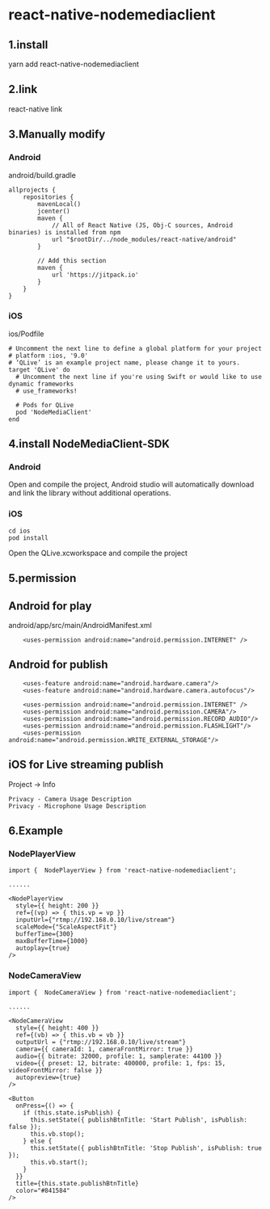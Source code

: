 # react-native-nodemediaclient


## 1.install
yarn add react-native-nodemediaclient

## 2.link
react-native link

## 3.Manually modify

### Android
android/build.gradle
```
allprojects {
    repositories {
        mavenLocal()
        jcenter()
        maven {
            // All of React Native (JS, Obj-C sources, Android binaries) is installed from npm
            url "$rootDir/../node_modules/react-native/android"
        }
        
        // Add this section
        maven { 
            url 'https://jitpack.io' 
        }
    }
}
```

### iOS
ios/Podfile
```
# Uncomment the next line to define a global platform for your project
# platform :ios, '9.0'
# ‘QLive’ is an example project name, please change it to yours.
target 'QLive' do
  # Uncomment the next line if you're using Swift or would like to use dynamic frameworks
  # use_frameworks!

  # Pods for QLive
  pod 'NodeMediaClient'
end
```

## 4.install NodeMediaClient-SDK
### Android
Open and compile the project, Android studio will automatically download and link the library without additional operations.

### iOS
```
cd ios
pod install
```
Open the QLive.xcworkspace and compile the project 

## 5.permission
## Android for play 
android/app/src/main/AndroidManifest.xml
```
    <uses-permission android:name="android.permission.INTERNET" />   
```

## Android for publish
```  
    <uses-feature android:name="android.hardware.camera"/>
    <uses-feature android:name="android.hardware.camera.autofocus"/>

    <uses-permission android:name="android.permission.INTERNET" />
    <uses-permission android:name="android.permission.CAMERA"/>
    <uses-permission android:name="android.permission.RECORD_AUDIO"/>
    <uses-permission android:name="android.permission.FLASHLIGHT"/>
    <uses-permission android:name="android.permission.WRITE_EXTERNAL_STORAGE"/>
```

## iOS for Live streaming publish
Project -> Info

```
Privacy - Camera Usage Description
Privacy - Microphone Usage Description
```

## 6.Example

### NodePlayerView

```
import {  NodePlayerView } from 'react-native-nodemediaclient';

......

<NodePlayerView 
  style={{ height: 200 }}
  ref={(vp) => { this.vp = vp }}
  inputUrl={"rtmp://192.168.0.10/live/stream"}
  scaleMode={"ScaleAspectFit"}
  bufferTime={300}
  maxBufferTime={1000}
  autoplay={true}
/>
```


### NodeCameraView
```
import {  NodeCameraView } from 'react-native-nodemediaclient';

......

<NodeCameraView 
  style={{ height: 400 }}
  ref={(vb) => { this.vb = vb }}
  outputUrl = {"rtmp://192.168.0.10/live/stream"}
  camera={{ cameraId: 1, cameraFrontMirror: true }}
  audio={{ bitrate: 32000, profile: 1, samplerate: 44100 }}
  video={{ preset: 12, bitrate: 400000, profile: 1, fps: 15, videoFrontMirror: false }}
  autopreview={true}
/>

<Button
  onPress={() => {
    if (this.state.isPublish) {
      this.setState({ publishBtnTitle: 'Start Publish', isPublish: false });
      this.vb.stop();
    } else {
      this.setState({ publishBtnTitle: 'Stop Publish', isPublish: true });
      this.vb.start();
    }
  }}
  title={this.state.publishBtnTitle}
  color="#841584"
/>
```
